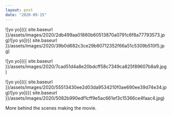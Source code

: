 ```yaml
---
layout: post
date: "2020-09-15"
---
```


![yo yo]({{ site.baseurl }}/assets/images/2020/2db499aa01860b60513870a0791c6f8a77793573.jpg)![yo yo]({{ site.baseurl }}/assets/images/2020/39b0d682c3ce29b60712352f66a51c5309b510f5.jpg)

![yo yo]({{ site.baseurl }}/assets/images/2020/7cad51d4a8e20bdcff58c7349ca825f89607b8a9.jpg)

![yo yo]({{ site.baseurl }}/assets/images/2020/55513430ee2d03da9534210f0ae690ee39d74e34.jpg)![yo yo]({{ site.baseurl }}/assets/images/2020/5082b990edf1cff9e5ac661ef3c15366ce4faac4.jpg)

More behind the scenes making the movie.
